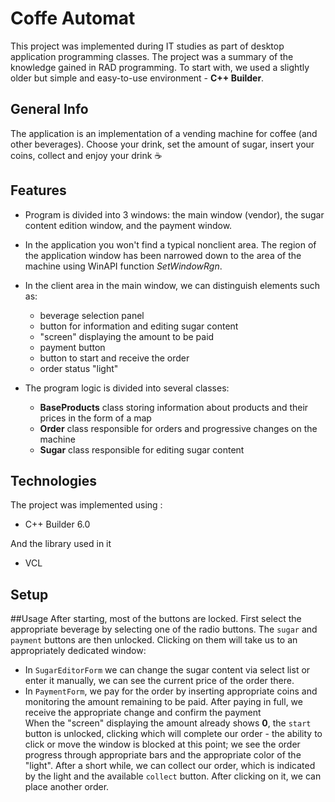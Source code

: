 # Coffe Automat
This project was implemented during IT studies as part of desktop application programming classes. The project was a summary of the knowledge gained in RAD programming. 
To start with, we used a slightly older but simple and easy-to-use environment - __C++ Builder__.

## General Info
The application is an implementation of a vending machine for coffee (and other beverages). Choose your drink, set the amount of sugar, insert your coins, collect and enjoy your drink :coffee:

## Features
- Program is divided into 3 windows: the main window (vendor), the sugar content edition window, and the payment window.
- In the application you won't find a typical nonclient area. The region of the application window has been narrowed down to the area of the machine using WinAPI function _SetWindowRgn_.
- In the client area in the main window, we can distinguish elements such as:
  - beverage selection panel
  - button for information and editing sugar content
  - "screen" displaying the amount to be paid
  - payment button
  - button to start and receive the order
  - order status "light"  

- The program logic is divided into several classes:
  - __BaseProducts__ class storing information about products and their prices in the form of a map
  - __Order__ class responsible for orders and progressive changes on the machine
  - __Sugar__ class responsible for editing sugar content

## Technologies
The project was implemented using :
* C++ Builder 6.0  
  
And the library used in it
* VCL

## Setup


##Usage
After starting, most of the buttons are locked. First select the appropriate beverage by selecting one of the radio buttons. The `sugar` and `payment` buttons are then unlocked. 
Clicking on them will take us to an appropriately dedicated window:
- In `SugarEditorForm` we can change the sugar content via select list or enter it manually, we can see the current price of the order there.
- In `PaymentForm`, we pay for the order by inserting appropriate coins and monitoring the amount remaining to be paid. After paying in full, we receive the appropriate change and confirm the payment  
When the "screen" displaying the amount already shows __0__, the `start` button is unlocked, clicking which will complete our order - the ability to click or move the window is blocked at this point; we see the order progress through appropriate bars and the appropriate color of the "light".
After a short while, we can collect our order, which is indicated by the light and the available `collect` button.
After clicking on it, we can place another order.
  
